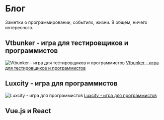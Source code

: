 # Блог

Заметки о программировании, событиях, жизни. В общем, ничего интересного.

## Vtbunker - игра для тестировщиков и программистов
![Vtbunker - игра для тестировщиков и программистов](/img/vtbunker.jpg)
[Vtbunker - игра для тестировщиков и программистов](https://vtbunker.geecko.ru)

## Luxcity - игра для программистов
![Luxcity - игра для программистов](/img/luxcity.jpg)
[Luxcity - игра для программистов](https://luxcity.geecko.com)

## Vue.js и React
